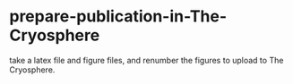 # prepare-publication-in-The-Cryosphere
take a latex file and figure files, and renumber the figures to upload to The Cryosphere.
